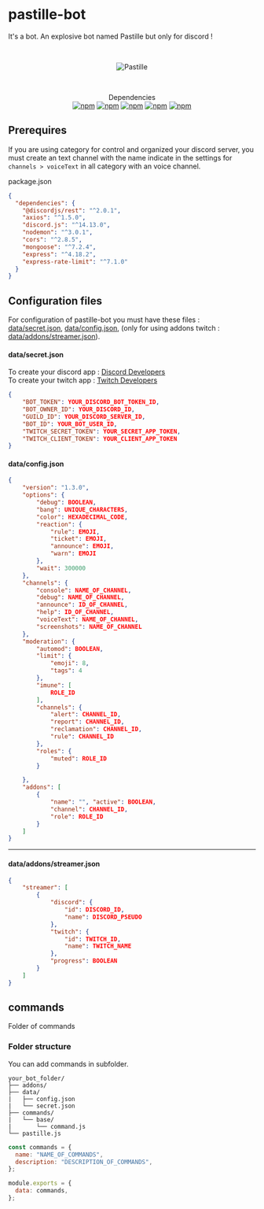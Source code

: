 # pastille-bot

It's a bot. An explosive bot named Pastille but only for discord !

<div align="center">
	<br />
	<p>
		<img src="https://1.images.cdn.digitalteacompany.fr/github/pastillemd.png" alt="Pastille" />
	</p>
  <br>
  <p>
    Dependencies<br>
    <a href="https://www.npmjs.com/package/discord.js"><img alt="npm" src="https://img.shields.io/npm/v/discord.js?label=discord.js"></a>
    <a href="https://www.npmjs.com/package/axios"><img alt="npm" src="https://img.shields.io/npm/v/axios?label=axios"></a>
    <a href="https://www.npmjs.com/package/@discordjs/rest"><img alt="npm" src="https://img.shields.io/npm/v/@discordjs/rest?label=@discordjs/rest"></a>
    <a href="https://www.npmjs.com/package/fs"><img alt="npm" src="https://img.shields.io/npm/v/fs?label=fs"></a>
    <a href="https://www.npmjs.com/package/express"><img alt="npm" src="https://img.shields.io/npm/v/express?label=express"></a>
  </p>
</div>

## Prerequires

If you are using category for control and organized your discord server, you must create an text channel with the name indicate in the settings for `channels > voiceText` in all category with an voice channel.

package.json
```json
{
  "dependencies": {
    "@discordjs/rest": "^2.0.1",
    "axios": "^1.5.0",
    "discord.js": "^14.13.0",
    "nodemon": "^3.0.1",
    "cors": "^2.8.5",
    "mongoose": "^7.2.4",
    "express": "^4.18.2",
    "express-rate-limit": "^7.1.0"
  }
}
```

## Configuration files

For configuration of pastille-bot you must have these files : [data/secret.json](https://github.com/jeremiemeunier/pastille-bot/blob/main/data/config.sample.json),
[data/config.json](https://github.com/jeremiemeunier/pastille-bot/blob/main/data/config.sample.json),
(only for using addons twitch : [data/addons/streamer.json](https://github.com/jeremiemeunier/pastille-bot/blob/main/data/addons/config.sample.json)).

#### data/secret.json

To create your discord app : [Discord Developers](https://discord.com/developers/applications)<br />
To create your twitch app : [Twitch Developers](https://dev.twitch.tv/console/apps/create)<br />

```json
{
    "BOT_TOKEN": YOUR_DISCORD_BOT_TOKEN_ID,
    "BOT_OWNER_ID": YOUR_DISCORD_ID,
    "GUILD_ID": YOUR_DISCORD_SERVER_ID,
    "BOT_ID": YOUR_BOT_USER_ID,
    "TWITCH_SECRET_TOKEN": YOUR_SECRET_APP_TOKEN,
    "TWITCH_CLIENT_TOKEN": YOUR_CLIENT_APP_TOKEN
}
```

#### data/config.json

```json
{
    "version": "1.3.0",
    "options": {
        "debug": BOOLEAN,
        "bang": UNIQUE_CHARACTERS,
        "color": HEXADECIMAL_CODE,
        "reaction": {
            "rule": EMOJI,
            "ticket": EMOJI,
            "announce": EMOJI,
            "warn": EMOJI
        },
        "wait": 300000
    },
    "channels": {
        "console": NAME_OF_CHANNEL,
        "debug": NAME_OF_CHANNEL,
        "announce": ID_OF_CHANNEL,
        "help": ID_OF_CHANNEL,
        "voiceText": NAME_OF_CHANNEL,
        "screenshots": NAME_OF_CHANNEL
    },
    "moderation": {
        "automod": BOOLEAN,
        "limit": {
            "emoji": 8,
            "tags": 4
        },
        "imune": [
            ROLE_ID
        ],
        "channels": {
            "alert": CHANNEL_ID,
            "report": CHANNEL_ID,
            "reclamation": CHANNEL_ID,
            "rule": CHANNEL_ID
        },
        "roles": {
            "muted": ROLE_ID
        }

    },
    "addons": [
        {
            "name": "", "active": BOOLEAN,
            "channel": CHANNEL_ID,
            "role": ROLE_ID
        }
    ]
}
```

<hr>

#### data/addons/streamer.json

```json
{
    "streamer": [
        {
            "discord": {
                "id": DISCORD_ID,
                "name": DISCORD_PSEUDO
            },
            "twitch": {
                "id": TWITCH_ID,
                "name": TWITCH_NAME
            },
            "progress": BOOLEAN
        }
    ]
}
```

## commands

Folder of commands

### Folder structure

You can add commands in subfolder.

```
your_bot_folder/
├── addons/
├── data/
|   ├── config.json
|   └── secret.json
├── commands/
|   └── base/
|       └── command.js
└── pastille.js
```

```js
const commands = {
  name: "NAME_OF_COMMANDS",
  description: "DESCRIPTION_OF_COMMANDS",
};

module.exports = {
  data: commands,
};
```
